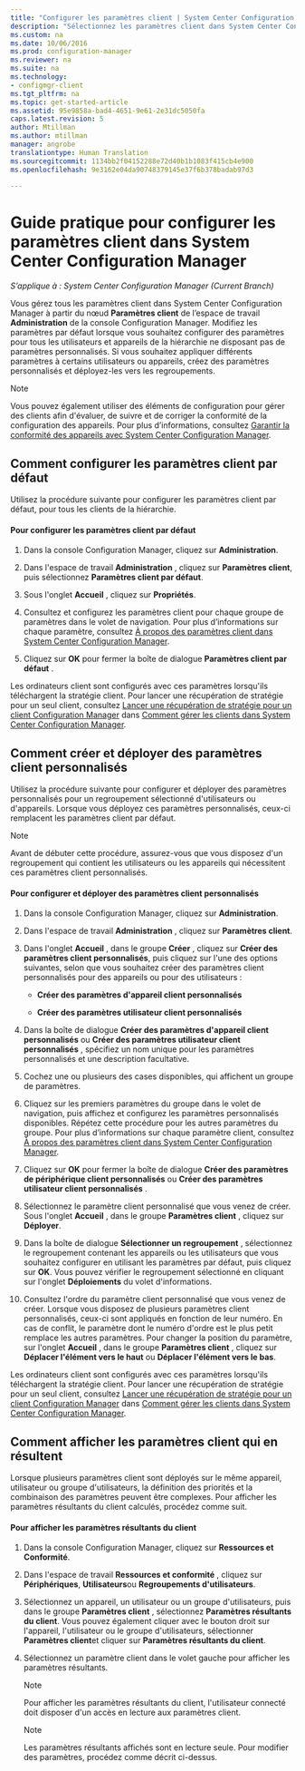 ```yaml
---
title: "Configurer les paramètres client | System Center Configuration Manager"
description: "Sélectionnez les paramètres client dans System Center Configuration Manager."
ms.custom: na
ms.date: 10/06/2016
ms.prod: configuration-manager
ms.reviewer: na
ms.suite: na
ms.technology:
- configmgr-client
ms.tgt_pltfrm: na
ms.topic: get-started-article
ms.assetid: 95e9858a-bad4-4651-9e61-2e31dc5050fa
caps.latest.revision: 5
author: Mtillman
ms.author: mtillman
manager: angrobe
translationtype: Human Translation
ms.sourcegitcommit: 1134bb2f04152288e72d40b1b1083f415cb4e900
ms.openlocfilehash: 9e3162e04da90748379145e37f6b378badab97d3

---
```

# <a name="how-to-configure-client-settings-in-system-center-configuration-manager"></a>Guide pratique pour configurer les paramètres client dans System Center Configuration Manager

*S’applique à : System Center Configuration Manager (Current Branch)*

Vous gérez tous les paramètres client dans System Center Configuration Manager à partir du nœud **Paramètres client** de l’espace de travail **Administration** de la console Configuration Manager. Modifiez les paramètres par défaut lorsque vous souhaitez configurer des paramètres pour tous les utilisateurs et appareils de la hiérarchie ne disposant pas de paramètres personnalisés. Si vous souhaitez appliquer différents paramètres à certains utilisateurs ou appareils, créez des paramètres personnalisés et déployez-les vers les regroupements.  

> [!NOTE]  
>  Vous pouvez également utiliser des éléments de configuration pour gérer des clients afin d'évaluer, de suivre et de corriger la conformité de la configuration des appareils. Pour plus d’informations, consultez [Garantir la conformité des appareils avec System Center Configuration Manager](../../../compliance/understand/ensure-device-compliance.md).  

##  <a name="a-namebkmkdefaultclientsettingsa-how-to-configure-the-default-client-settings"></a><a name="BKMK_DefaultClientSettings"></a> Comment configurer les paramètres client par défaut  

 Utilisez la procédure suivante pour configurer les paramètres client par défaut, pour tous les clients de la hiérarchie.  

#### <a name="to-configure-the-default-client-settings"></a>Pour configurer les paramètres client par défaut  

1.  Dans la console Configuration Manager, cliquez sur **Administration**.  

2.  Dans l'espace de travail **Administration** , cliquez sur **Paramètres client**, puis sélectionnez **Paramètres client par défaut**.  

3.  Sous l'onglet **Accueil** , cliquez sur **Propriétés**.  

4.  Consultez et configurez les paramètres client pour chaque groupe de paramètres dans le volet de navigation. Pour plus d’informations sur chaque paramètre, consultez [À propos des paramètres client dans System Center Configuration Manager](../../../core/clients/deploy/about-client-settings.md).  

5.  Cliquez sur **OK** pour fermer la boîte de dialogue **Paramètres client par défaut** .  

 Les ordinateurs client sont configurés avec ces paramètres lorsqu'ils téléchargent la stratégie client. Pour lancer une récupération de stratégie pour un seul client, consultez [Lancer une récupération de stratégie pour un client Configuration Manager](../../../core/clients/manage/manage-clients.md#BKMK_PolicyRetrieval) dans [Comment gérer les clients dans System Center Configuration Manager](../../../core/clients/manage/manage-clients.md).  

##  <a name="a-namebkmkcustomclientsettingsa-how-to-create-and-deploy-custom-client-settings"></a><a name="BKMK_CustomClientSettings"></a> Comment créer et déployer des paramètres client personnalisés  
 Utilisez la procédure suivante pour configurer et déployer des paramètres personnalisés pour un regroupement sélectionné d'utilisateurs ou d'appareils. Lorsque vous déployez ces paramètres personnalisés, ceux-ci remplacent les paramètres client par défaut.  

> [!NOTE]  
>  Avant de débuter cette procédure, assurez-vous que vous disposez d'un regroupement qui contient les utilisateurs ou les appareils qui nécessitent ces paramètres client personnalisés.  

#### <a name="to-configure-and-deploy-custom-client-settings"></a>Pour configurer et déployer des paramètres client personnalisés  

1.  Dans la console Configuration Manager, cliquez sur **Administration**.  

2.  Dans l'espace de travail **Administration** , cliquez sur **Paramètres client**.  

3.  Dans l'onglet **Accueil** , dans le groupe **Créer** , cliquez sur **Créer des paramètres client personnalisés**, puis cliquez sur l'une des options suivantes, selon que vous souhaitez créer des paramètres client personnalisés pour des appareils ou pour des utilisateurs :  

    -   **Créer des paramètres d'appareil client personnalisés**  

    -   **Créer des paramètres utilisateur client personnalisés**  

4.  Dans la boîte de dialogue **Créer des paramètres d'appareil client personnalisés** ou **Créer des paramètres utilisateur client personnalisés** , spécifiez un nom unique pour les paramètres personnalisés et une description facultative.  

5.  Cochez une ou plusieurs des cases disponibles, qui affichent un groupe de paramètres.  

6.  Cliquez sur les premiers paramètres du groupe dans le volet de navigation, puis affichez et configurez les paramètres personnalisés disponibles. Répétez cette procédure pour les autres paramètres du groupe. Pour plus d’informations sur chaque paramètre client, consultez [À propos des paramètres client dans System Center Configuration Manager](../../../core/clients/deploy/about-client-settings.md).  

7.  Cliquez sur **OK** pour fermer la boîte de dialogue **Créer des paramètres de périphérique client personnalisés** ou **Créer des paramètres utilisateur client personnalisés** .  

8.  Sélectionnez le paramètre client personnalisé que vous venez de créer. Sous l'onglet **Accueil** , dans le groupe **Paramètres client** , cliquez sur **Déployer**.  

9. Dans la boîte de dialogue **Sélectionner un regroupement** , sélectionnez le regroupement contenant les appareils ou les utilisateurs que vous souhaitez configurer en utilisant les paramètres par défaut, puis cliquez sur **OK**. Vous pouvez vérifier le regroupement sélectionné en cliquant sur l'onglet **Déploiements** du volet d'informations.  

10. Consultez l'ordre du paramètre client personnalisé que vous venez de créer. Lorsque vous disposez de plusieurs paramètres client personnalisés, ceux-ci sont appliqués en fonction de leur numéro. En cas de conflit, le paramètre dont le numéro d'ordre est le plus petit remplace les autres paramètres. Pour changer la position du paramètre, sur l'onglet **Accueil** , dans le groupe **Paramètres client** , cliquez sur **Déplacer l'élément vers le haut** ou **Déplacer l'élément vers le bas**.  

 Les ordinateurs client sont configurés avec ces paramètres lorsqu'ils téléchargent la stratégie client. Pour lancer une récupération de stratégie pour un seul client, consultez [Lancer une récupération de stratégie pour un client Configuration Manager](../../../core/clients/manage/manage-clients.md#BKMK_PolicyRetrieval) dans [Comment gérer les clients dans System Center Configuration Manager](../../../core/clients/manage/manage-clients.md).  

##  <a name="a-namebkmkresultantclientsettingsa-how-to-view-resultant-client-settings"></a><a name="BKMK_ResultantClientSettings"></a> Comment afficher les paramètres client qui en résultent  
 Lorsque plusieurs paramètres client sont déployés sur le même appareil, utilisateur ou groupe d'utilisateurs, la définition des priorités et la combinaison des paramètres peuvent être complexes. Pour afficher les paramètres résultants du client calculés, procédez comme suit.  

#### <a name="to-view-the-resultant-client-settings"></a>Pour afficher les paramètres résultants du client  

1.  Dans la console Configuration Manager, cliquez sur **Ressources et Conformité**.  

2.  Dans l'espace de travail **Ressources et conformité** , cliquez sur **Périphériques**, **Utilisateurs**ou **Regroupements d'utilisateurs**.  

3.  Sélectionnez un appareil, un utilisateur ou un groupe d'utilisateurs, puis dans le groupe **Paramètres client** , sélectionnez **Paramètres résultants du client**.  Vous pouvez également cliquer avec le bouton droit sur l'appareil, l'utilisateur ou le groupe d'utilisateurs, sélectionner **Paramètres client**et cliquer sur **Paramètres résultants du client**.  

4.  Sélectionnez un paramètre client dans le volet gauche pour afficher les paramètres résultants.  

    > [!NOTE]  
    >  Pour afficher les paramètres résultants du client, l'utilisateur connecté doit disposer d'un accès en lecture aux paramètres client.  

    > [!NOTE]  
    >  Les paramètres résultants affichés sont en lecture seule. Pour modifier des paramètres, procédez comme décrit ci-dessus.  



<!--HONumber=Nov16_HO1-->


